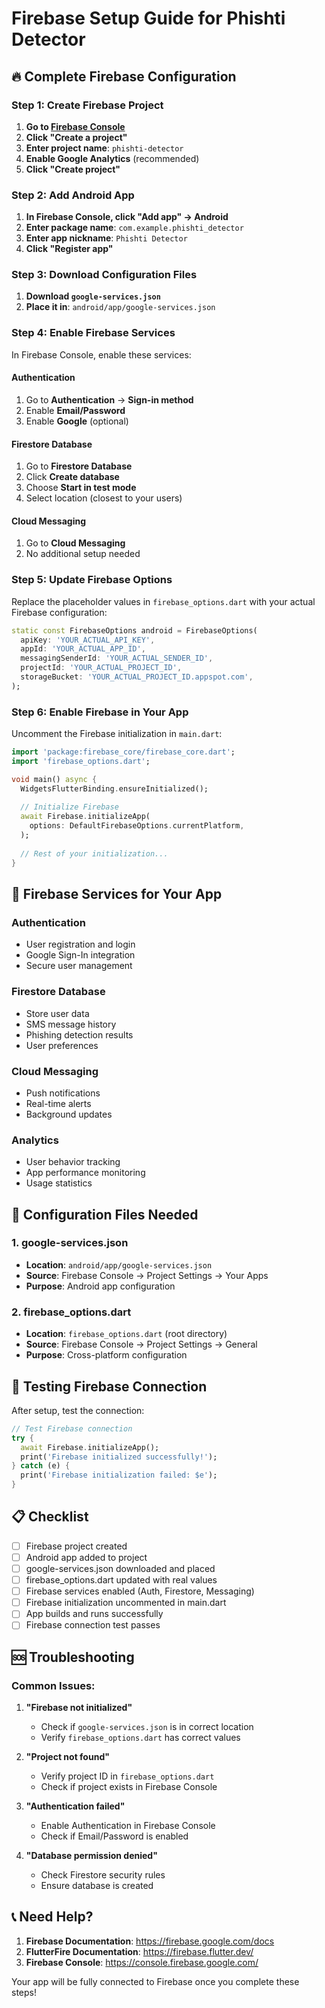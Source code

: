 # Firebase Setup Guide for Phishti Detector

## 🔥 **Complete Firebase Configuration**

### **Step 1: Create Firebase Project**

1. **Go to [Firebase Console](https://console.firebase.google.com/)**
2. **Click "Create a project"**
3. **Enter project name**: `phishti-detector`
4. **Enable Google Analytics** (recommended)
5. **Click "Create project"**

### **Step 2: Add Android App**

1. **In Firebase Console, click "Add app" → Android**
2. **Enter package name**: `com.example.phishti_detector`
3. **Enter app nickname**: `Phishti Detector`
4. **Click "Register app"**

### **Step 3: Download Configuration Files**

1. **Download `google-services.json`**
2. **Place it in**: `android/app/google-services.json`

### **Step 4: Enable Firebase Services**

In Firebase Console, enable these services:

#### **Authentication**
1. Go to **Authentication** → **Sign-in method**
2. Enable **Email/Password**
3. Enable **Google** (optional)

#### **Firestore Database**
1. Go to **Firestore Database**
2. Click **Create database**
3. Choose **Start in test mode**
4. Select location (closest to your users)

#### **Cloud Messaging**
1. Go to **Cloud Messaging**
2. No additional setup needed

### **Step 5: Update Firebase Options**

Replace the placeholder values in `firebase_options.dart` with your actual Firebase configuration:

```dart
static const FirebaseOptions android = FirebaseOptions(
  apiKey: 'YOUR_ACTUAL_API_KEY',
  appId: 'YOUR_ACTUAL_APP_ID',
  messagingSenderId: 'YOUR_ACTUAL_SENDER_ID',
  projectId: 'YOUR_ACTUAL_PROJECT_ID',
  storageBucket: 'YOUR_ACTUAL_PROJECT_ID.appspot.com',
);
```

### **Step 6: Enable Firebase in Your App**

Uncomment the Firebase initialization in `main.dart`:

```dart
import 'package:firebase_core/firebase_core.dart';
import 'firebase_options.dart';

void main() async {
  WidgetsFlutterBinding.ensureInitialized();
  
  // Initialize Firebase
  await Firebase.initializeApp(
    options: DefaultFirebaseOptions.currentPlatform,
  );
  
  // Rest of your initialization...
}
```

## 📱 **Firebase Services for Your App**

### **Authentication**
- User registration and login
- Google Sign-In integration
- Secure user management

### **Firestore Database**
- Store user data
- SMS message history
- Phishing detection results
- User preferences

### **Cloud Messaging**
- Push notifications
- Real-time alerts
- Background updates

### **Analytics**
- User behavior tracking
- App performance monitoring
- Usage statistics

## 🔧 **Configuration Files Needed**

### **1. google-services.json**
- **Location**: `android/app/google-services.json`
- **Source**: Firebase Console → Project Settings → Your Apps
- **Purpose**: Android app configuration

### **2. firebase_options.dart**
- **Location**: `firebase_options.dart` (root directory)
- **Source**: Firebase Console → Project Settings → General
- **Purpose**: Cross-platform configuration

## 🚀 **Testing Firebase Connection**

After setup, test the connection:

```dart
// Test Firebase connection
try {
  await Firebase.initializeApp();
  print('Firebase initialized successfully!');
} catch (e) {
  print('Firebase initialization failed: $e');
}
```

## 📋 **Checklist**

- [ ] Firebase project created
- [ ] Android app added to project
- [ ] google-services.json downloaded and placed
- [ ] firebase_options.dart updated with real values
- [ ] Firebase services enabled (Auth, Firestore, Messaging)
- [ ] Firebase initialization uncommented in main.dart
- [ ] App builds and runs successfully
- [ ] Firebase connection test passes

## 🆘 **Troubleshooting**

### **Common Issues:**

1. **"Firebase not initialized"**
   - Check if `google-services.json` is in correct location
   - Verify `firebase_options.dart` has correct values

2. **"Project not found"**
   - Verify project ID in `firebase_options.dart`
   - Check if project exists in Firebase Console

3. **"Authentication failed"**
   - Enable Authentication in Firebase Console
   - Check if Email/Password is enabled

4. **"Database permission denied"**
   - Check Firestore security rules
   - Ensure database is created

## 📞 **Need Help?**

1. **Firebase Documentation**: https://firebase.google.com/docs
2. **FlutterFire Documentation**: https://firebase.flutter.dev/
3. **Firebase Console**: https://console.firebase.google.com/

Your app will be fully connected to Firebase once you complete these steps!
